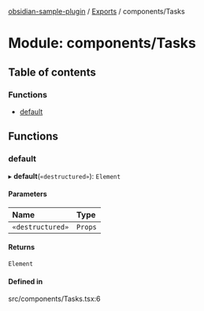 [obsidian-sample-plugin](../README.md) / [Exports](../modules.md) / components/Tasks

# Module: components/Tasks

## Table of contents

### Functions

- [default](components_Tasks.md#default)

## Functions

### default

▸ **default**(`«destructured»`): `Element`

#### Parameters

| Name | Type |
| :------ | :------ |
| `«destructured»` | `Props` |

#### Returns

`Element`

#### Defined in

src/components/Tasks.tsx:6
